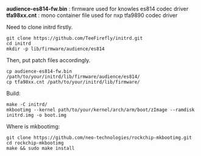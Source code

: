 **audience-es814-fw.bin** : firmware used for knowles es814 codec driver  
**tfa98xx.cnt** : mono container file used for nxp tfa9890 codec driver  

Need to clone initrd firstly.  
  
`git clone https://github.com/TeeFirefly/initrd.git`  
`cd initrd`  
`mkdir -p lib/firmware/audience/es814`  
  
Then, put patch files accordingly.  
  
`cp audience-es814-fw.bin /path/to/your/initrd/lib/firmware/audience/es814/`  
`cp tfa98xx.cnt /path/to/your/initrd/lib/firmware/`  
  
Build:  
  
`make -C initrd/`  
`mkbootimg --kernel path/to/your/kernel/arch/arm/boot/zImage --ramdisk initrd.img -o boot.img`  
  
Where is mkbootimg:  
  
`git clone https://github.com/neo-technologies/rockchip-mkbootimg.git`  
`cd rockchip-mkbootimg`  
`make && sudo make install`  
